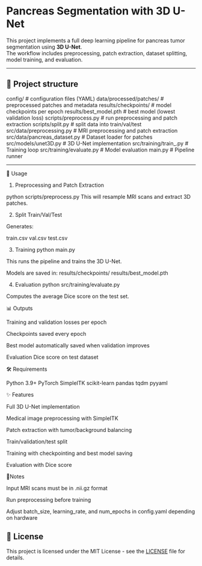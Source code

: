 # Pancreas Segmentation with 3D U-Net

This project implements a full deep learning pipeline for pancreas tumor segmentation using **3D U-Net**.  
The workflow includes preprocessing, patch extraction, dataset splitting, model training, and evaluation.

---

## 📂 Project structure

config/ # configuration files (YAML)
data/processed/patches/ # preprocessed patches and metadata
results/checkpoints/ # model checkpoints per epoch
results/best_model.pth # best model (lowest validation loss)
scripts/preprocess.py # run preprocessing and patch extraction
scripts/split.py # split data into train/val/test
src/data/preprocessing.py # MRI preprocessing and patch extraction
src/data/pancreas_dataset.py # Dataset loader for patches
src/models/unet3D.py # 3D U-Net implementation
src/training/train_.py # Training loop
src/training/evaluate.py # Model evaluation
main.py # Pipeline runner


---


🚀 Usage
1. Preprocessing and Patch Extraction

python scripts/preprocess.py
This will resample MRI scans and extract 3D patches.

2. Split Train/Val/Test

Generates:

train.csv
val.csv
test.csv

3. Training
python main.py

This runs the pipeline and trains the 3D U-Net.

Models are saved in:
results/checkpoints/
results/best_model.pth

4. Evaluation
python src/training/evaluate.py

Computes the average Dice score on the test set.

📊 Outputs

Training and validation losses per epoch

Checkpoints saved every epoch

Best model automatically saved when validation improves

Evaluation Dice score on test dataset

🛠️ Requirements

Python 3.9+
PyTorch
SimpleITK
scikit-learn
pandas
tqdm
pyyaml

✨ Features

Full 3D U-Net implementation

Medical image preprocessing with SimpleITK

Patch extraction with tumor/background balancing

Train/validation/test split

Training with checkpointing and best model saving

Evaluation with Dice score

📌Notes

Input MRI scans must be in .nii.gz format

Run preprocessing before training

Adjust batch_size, learning_rate, and num_epochs in config.yaml depending on hardware

## 📜 License

This project is licensed under the MIT License - see the [LICENSE](LICENSE) file for details.
